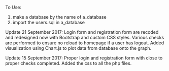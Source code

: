To Use:
1. make a database by the name of a_database
2. import the users.sql in a_database

Update 21 September 2017:
Login form and registration form are recoded and redesigned now with Bootstrap and custom CSS styles. Various checks are performed to ensure no reload to homepage if a user has logout. Added visualization using Chart.js to plot data from database onto the graph.

Update 15 September 2017:
Proper login and registration form with close to proper checks completed. Added the css to all the php files.
